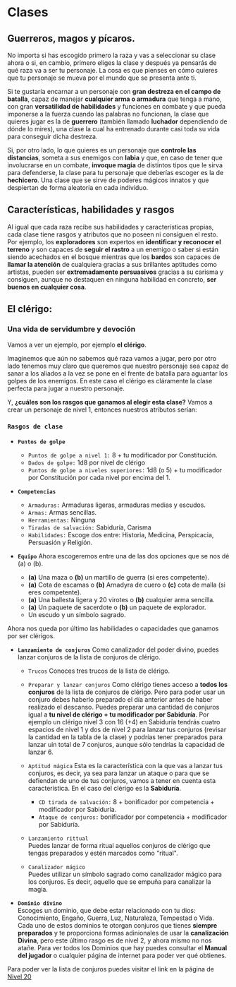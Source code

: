 # **Clases**  
## Guerreros, magos y pícaros.

No importa si has escogido primero la raza y vas a seleccionar su clase ahora o si, en cambio, primero eliges la clase y después ya pensarás de qué raza va a ser tu personaje. La cosa es que pienses en cómo quieres que tu personaje se mueva por el mundo que se presenta ante ti.  

Si te gustaría encarnar a un personaje con **gran destreza en el campo de batalla**, capaz de manejar **cualquier arma o armadura** que tenga a mano, con gran **versatilidad de habilidades** y funciones en combate y que pueda imponerse a la fuerza cuando las palabras no funcionan, la clase que quieres jugar es la de **guerrero** (también llamado **luchador** dependiendo de dónde lo mires), una clase la cual ha entrenado durante casi toda su vida para conseguir dicha destreza.

Si, por otro lado, lo que quieres es un personaje que **controle las distancias**, someta a sus enemigos con **labia** y que, en caso de tener que involucrarse en un combate, **invoque magia** de distintos tipos que le sirva para defenderse, la clase para tu personaje que deberías escoger es la de **hechicero**. Una clase que se sirve de poderes mágicos innatos y que despiertan de forma aleatoria en cada indivíduo.

## Características, habilidades y rasgos

Al igual que cada raza recibe sus habilidades y características propias, cada clase tiene rasgos y atributos que no poseen ni consiguen el resto.  
Por ejemplo, los **exploradores** son expertos en **identificar y reconocer el terreno** y son capaces de **seguir el rastro** a un enemigo o saber si están siendo acechados en el bosque mientras que los **bardo**s son capaces de **llamar la atención** de cualquiera gracias a sus brillantes aptitudes como artistas, pueden ser **extremadamente persuasivos** gracias a su carisma y consiguen, aunque no destaquen en ninguna habilidad en concreto, **ser buenos en cualquier cosa**.

## El clérigo: 
### Una vida de servidumbre y devoción

Vamos a ver un ejemplo, por ejemplo **el clérigo**.

Imaginemos que aún no sabemos qué raza vamos a jugar, pero por otro lado tenemos muy claro que queremos que nuestro personaje sea capaz de sanar a los aliados a la vez se pone en el frente de batalla para aguantar los golpes de los enemigos. En este caso el clérigo es cláramente la clase perfecta para jugar a nuestro personaje.

Y, **¿cuáles son los rasgos que ganamos al elegir esta clase?** 
Vamos a crear un personaje de nivel 1, entonces nuestros atributos serían:

### **`Rasgos de clase`**
* **`Puntos de golpe`**  

    * `Puntos de golpe a nivel 1:` 8 + tu modificador por Constitución.
    * `Dados de golpe:` 1d8 por nivel de clérigo 
    * `Puntos de golpe a niveles superiores:` 1d8 (o 5) + tu modificador por Constitución por cada nivel por encima del 1.

* **`Competencias`**  

    * `Armaduras:` Armaduras ligeras, armaduras medias y escudos.
    * `Armas:` Armas sencillas.
    * `Herramientas:` Ninguna
    * `Tiradas de salvación:` Sabiduría, Carisma
    * `Habilidades:` Escoge dos entre: Historia, Medicina, Perspicacia, Persuasión y Religión.

* **`Equipo`**
    Ahora escogeremos entre una de las dos opciones que se nos dé (a) o (b).  

    * **(a)** Una maza o **(b)** un martillo de guerra (si eres competente).
    * **(a)** Cota de escamas o **(b)** Arnadyra de cuero o **(c)** cota de malla (si eres competente).
    * **(a)** Una ballesta ligera y 20 virotes o **(b)** cualquier arma sencilla.
    * **(a)** Un paquete de sacerdote o **(b)** un paquete de explorador.
    * Un escudo y un símbolo sagrado.

Ahora nos queda por último las habilidades o capacidades que ganamos por ser clérigos.

* **`Lanzamiento de conjuros`**
    Como canalizador del poder divino, puedes lanzar conjuros de la lista de conjuros de clérigo.  
    
    * `Trucos`
    Conoces tres trucos de la lista de clérigo.  

    * `Preparar y lanzar conjuros`
    Como clérigo tienes acceso a **todos los conjuros** de la lista de conjuros de clérigo. Pero para poder usar un conjuro debes haberlo preparado el día anterior antes de haber realizado el descanso. Puedes preparar una cantidad de conjuros igual a **tu nivel de clérigo + tu modificador por Sabiduría**. Por ejemplo un clérigo nivel 3 con 16 (+4) en Sabiduría tendrás cuatro espacios de nivel 1 y dos de nivel 2 para lanzar tus conjuros (revisar la cantidad en la tabla de la clase) y podrías tener preparados para lanzar uin total de 7 conjuros, aunque sólo tendrías la capacidad de lanzar 6.  

    * `Aptitud mágica` 
    Esta es la característica con la que vas a lanzar tus conjuros, es decir, ya sea para lanzar un ataque o para que se defiendan de uno de tus conjuros, vamos a tener en cuenta esta característica. En el caso del clérigo es la **Sabiduría**.
        - `CD tirada de salvación:` 8 + bonificador por competencia + modificador por Sabiduría.
        - `Ataque de conjuros:` bonificador por competencia + modificador por Sabiduría.

    * `Lanzamiento rittual`  
    Puedes lanzar de forma ritual aquellos conjuros de clérigo que tengas preparados y estén marcados como "ritual".  

    * `Canalizador mágico`  
    Puedes utilizar un símbolo sagrado como canalizador mágico para los conjuros. Es decir, aquello que se empuña para canalizar la magia.  

* **`Dominio divino`**  
Escoges un dominio, que debe estar relacionado con tu dios: Conocimiento, Engaño, Guerra, Luz, Naturaleza, Tempestad o Vida. Cada uno de estos dominios te otorgan conjuros que tienes **siempre preparados** y te proporciona formas adinionales de usar la **canalización Divina**, pero este último rasgo es de nivel 2, y ahora mismo no nos atañe.
Para ver todos los Dominios que hay puedes consultar el **Manual del jugador** o cualquier página de internet para poder ver qué obtienes.

Para poder ver la lista de conjuros puedes visitar el link en la página de [Nivel 20](https://nivel20.com/games/dnd-5/rulebooks/4-reglas-basicas/spell_lists/4-conjuros-de-clerigo) 
